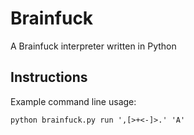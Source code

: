 Brainfuck
===============

A Brainfuck interpreter written in Python

Instructions
------------

Example command line usage:

    python brainfuck.py run ',[>+<-]>.' 'A'
